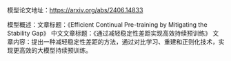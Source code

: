 模型论文地址：https://arxiv.org/abs/2406.14833

模型概述：文章标题：《Efficient Continual Pre-training by Mitigating the Stability Gap》
中文文章标题：《通过减轻稳定性差距实现高效持续预训练》
文章内容：提出一种减轻稳定性差距的方法，通过对比学习、重建和正则化技术，实现更高效的大模型持续预训练。
